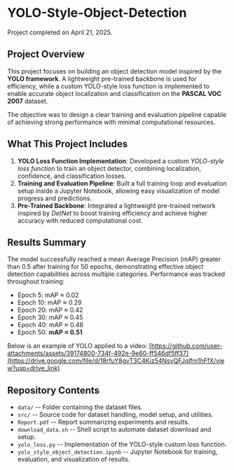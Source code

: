 # YOLO-Style-Object-Detection

Project completed on April 21, 2025.

## Project Overview

This project focuses on building an object detection model inspired by the **YOLO framework**. A lightweight pre-trained backbone is used for efficiency, while a custom YOLO-style loss function is implemented to enable accurate object localization and classification on the **PASCAL VOC 2007** dataset.

The objective was to design a clear training and evaluation pipeline capable of achieving strong performance with minimal computational resources.

## What This Project Includes

1. **YOLO Loss Function Implementation**: Developed a custom *YOLO-style loss function* to train an object detector, combining localization, confidence, and classification losses.
2.	**Training and Evaluation Pipeline**: Built a full training loop and evaluation setup inside a Jupyter Notebook, allowing easy visualization of model progress and predictions.
3.	**Pre-Trained Backbone**: Integrated a lightweight pre-trained network inspired by *DetNet* to boost training efficiency and achieve higher accuracy with reduced computational cost.

## Results Summary

The model successfully reached a mean Average Precision (mAP) greater than 0.5 after training for 50 epochs, demonstrating effective object detection capabilities across multiple categories. Performance was tracked throughout training:
  * Epoch 5: mAP ≈ 0.02
  * Epoch 10: mAP ≈ 0.29
  * Epoch 20: mAP ≈ 0.42
  * Epoch 30: mAP ≈ 0.45
  * Epoch 40: mAP ≈ 0.48
  * Epoch 50: **mAP ≈ 0.51**

Below is an example of YOLO applied to a video:
[https://github.com/user-attachments/assets/39174800-734f-492e-9e60-ff546df5ff37](https://drive.google.com/file/d/18rfuY8gvT3C4Kiz54NsvQFJqlfm1hFfX/view?usp=drive_link)

## Repository Contents
* `data/` -- Folder containing the dataset files.
* `src/` -- Source code for dataset handling, model setup, and utilities.
* `Report.pdf` -- Report summarizing experiments and results.
* `download_data.sh` -- Shell script to automate dataset download and setup.
* `yolo_loss.py` -- Implementation of the YOLO-style custom loss function.
* `yolo_style_object_detection.ipynb` -- Jupyter Notebook for training, evaluation, and visualization of results.



